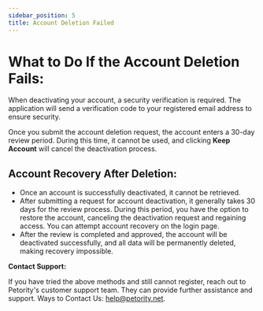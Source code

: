 ```yaml
---
sidebar_position: 5
title: Account Deletion Failed
---
```


# What to Do If the Account Deletion Fails:
When deactivating your account, a security verification is required. The application will send a verification code to your registered email address to ensure security.

Once you submit the account deletion request, the account enters a 30-day review period. During this time, it cannot be used, and clicking **Keep Account** will cancel the deactivation process.
## Account Recovery After Deletion:
+ Once an account is successfully deactivated, it cannot be retrieved.
+ After submitting a request for account deactivation, it generally takes 30 days for the review process. During this period, you have the option to restore the account, canceling the deactivation request and regaining access. You can attempt account recovery on the login page.
+ After the review is completed and approved, the account will be deactivated successfully, and all data will be permanently deleted, making recovery impossible.

**Contact Support:**

If you have tried the above methods and still cannot register, reach out to Petority's customer support team. They can provide further assistance and support. Ways to Contact Us: help@petority.net.

